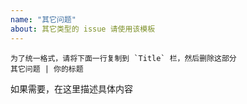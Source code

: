 ```yaml
---
name: "其它问题"
about: 其它类型的 issue 请使用该模板
---
```


```
为了统一格式，请将下面一行复制到 `Title` 栏，然后删除这部分
其它问题 | 你的标题
```

如果需要，在这里描述具体内容